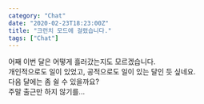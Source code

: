 ```yaml
---
category: "Chat"
date: "2020-02-23T18:23:00Z"
title: "크런치 모드에 걸렸습니다."
tags: ["Chat"]
---
```


어째 이번 달은 어떻게 흘러갔는지도 모르겠습니다.  
개인적으로도 일이 있었고, 공적으로도 일이 있는 달인 듯 싶네요.  
다음 달에는 좀 쉴 수 있을까요?  
주말 출근만 하지 않기를...